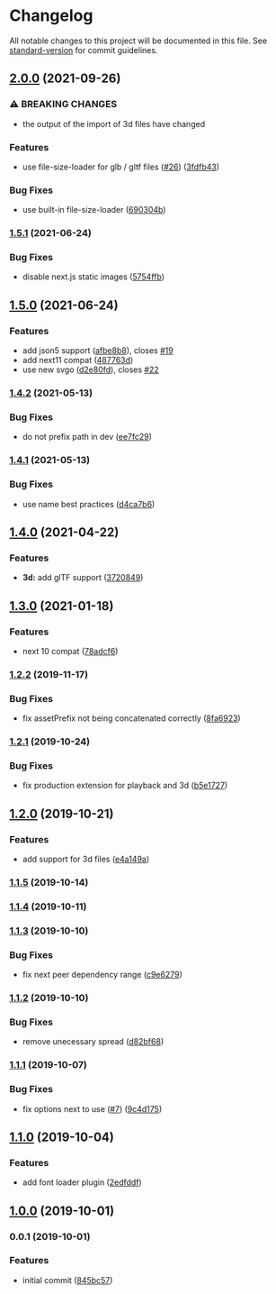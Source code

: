# Changelog

All notable changes to this project will be documented in this file. See [standard-version](https://github.com/conventional-changelog/standard-version) for commit guidelines.

## [2.0.0](https://github.com/moxystudio/next-common-files/compare/v1.5.1...v2.0.0) (2021-09-26)


### ⚠ BREAKING CHANGES

* the output of the import of 3d files have changed

### Features

* use file-size-loader for glb / gltf files ([#26](https://github.com/moxystudio/next-common-files/issues/26)) ([3fdfb43](https://github.com/moxystudio/next-common-files/commit/3fdfb434d422e06bc1b4ef641849c56a921102d6))


### Bug Fixes

* use built-in file-size-loader ([690304b](https://github.com/moxystudio/next-common-files/commit/690304be102b5254d677c63a3b62e72deb383cad))

### [1.5.1](https://github.com/moxystudio/next-common-files/compare/v1.5.0...v1.5.1) (2021-06-24)


### Bug Fixes

* disable next.js static images ([5754ffb](https://github.com/moxystudio/next-common-files/commit/5754ffb67c2466456e37a143bf5255761898ff84))

## [1.5.0](https://github.com/moxystudio/next-common-files/compare/v1.4.2...v1.5.0) (2021-06-24)


### Features

* add json5 support ([afbe8b8](https://github.com/moxystudio/next-common-files/commit/afbe8b87a6e80e29f6eca8046b705a027f0ca5a2)), closes [#19](https://github.com/moxystudio/next-common-files/issues/19)
* add next11 compat ([487763d](https://github.com/moxystudio/next-common-files/commit/487763d206cc123b00d9b0738667a812a3b5a7da))
* use new svgo ([d2e80fd](https://github.com/moxystudio/next-common-files/commit/d2e80fd553734e7ccb051766cf80d2fb49dec69a)), closes [#22](https://github.com/moxystudio/next-common-files/issues/22)

### [1.4.2](https://github.com/moxystudio/next-common-files/compare/v1.4.1...v1.4.2) (2021-05-13)


### Bug Fixes

* do not prefix path in dev ([ee7fc29](https://github.com/moxystudio/next-common-files/commit/ee7fc29e9c05c5479dadaeb26897f39e126e5ec0))

### [1.4.1](https://github.com/moxystudio/next-common-files/compare/v1.4.0...v1.4.1) (2021-05-13)


### Bug Fixes

* use name best practices ([d4ca7b6](https://github.com/moxystudio/next-common-files/commit/d4ca7b6907d2c432857d59279cf5a02820d21066))

## [1.4.0](https://github.com/moxystudio/next-common-files/compare/v1.3.0...v1.4.0) (2021-04-22)


### Features

* **3d:** add glTF support ([3720849](https://github.com/moxystudio/next-common-files/commit/3720849acf7c81b8ebb7e66d36dc9461096b2e6a))

## [1.3.0](https://github.com/moxystudio/next-common-files/compare/v1.2.2...v1.3.0) (2021-01-18)


### Features

* next 10 compat ([78adcf6](https://github.com/moxystudio/next-common-files/commit/78adcf61a7c506800140328e50d21988e7fcfce3))

### [1.2.2](https://github.com/moxystudio/next-common-files/compare/v1.2.1...v1.2.2) (2019-11-17)


### Bug Fixes

* fix assetPrefix not being concatenated correctly ([8fa6923](https://github.com/moxystudio/next-common-files/commit/8fa6923))

### [1.2.1](https://github.com/moxystudio/next-common-files/compare/v1.2.0...v1.2.1) (2019-10-24)


### Bug Fixes

* fix production extension for playback and 3d ([b5e1727](https://github.com/moxystudio/next-common-files/commit/b5e1727))

## [1.2.0](https://github.com/moxystudio/next-common-files/compare/v1.1.5...v1.2.0) (2019-10-21)


### Features

* add support for 3d files ([e4a149a](https://github.com/moxystudio/next-common-files/commit/e4a149a))

### [1.1.5](https://github.com/moxystudio/next-common-files/compare/v1.1.4...v1.1.5) (2019-10-14)

### [1.1.4](https://github.com/moxystudio/next-common-files/compare/v1.1.3...v1.1.4) (2019-10-11)

### [1.1.3](https://github.com/moxystudio/next-common-files/compare/v1.1.2...v1.1.3) (2019-10-10)


### Bug Fixes

* fix next peer dependency range ([c9e6279](https://github.com/moxystudio/next-common-files/commit/c9e6279))

### [1.1.2](https://github.com/moxystudio/next-common-files/compare/v1.1.1...v1.1.2) (2019-10-10)


### Bug Fixes

* remove unecessary spread ([d82bf68](https://github.com/moxystudio/next-common-files/commit/d82bf68))

### [1.1.1](https://github.com/moxystudio/next-common-files/compare/v1.1.0...v1.1.1) (2019-10-07)


### Bug Fixes

* fix options next to use ([#7](https://github.com/moxystudio/next-common-files/issues/7)) ([9c4d175](https://github.com/moxystudio/next-common-files/commit/9c4d175))

## [1.1.0](https://github.com/moxystudio/next-common-files/compare/v1.0.0...v1.1.0) (2019-10-04)


### Features

* add font loader plugin ([2edfddf](https://github.com/moxystudio/next-common-files/commit/2edfddf))

## [1.0.0](https://github.com/moxystudio/next-common-files/compare/v0.0.1...v1.0.0) (2019-10-01)

### 0.0.1 (2019-10-01)


### Features

* initial commit ([845bc57](https://github.com/moxystudio/next-common-files/commit/845bc57))
